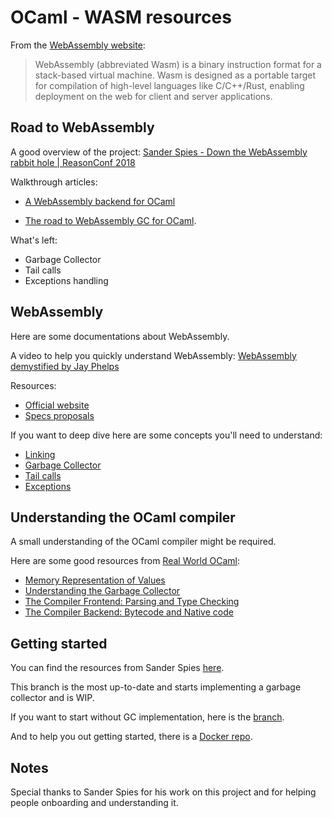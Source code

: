 # OCaml - WASM resources

From the [WebAssembly website](https://webassembly.org):

> WebAssembly (abbreviated Wasm) is a binary instruction format for a stack-based virtual machine. Wasm is designed as a portable target for compilation of high-level languages like C/C++/Rust, enabling deployment on the web for client and server applications.

## Road to WebAssembly

A good overview of the project:
[Sander Spies - Down the WebAssembly rabbit hole | ReasonConf 2018](https://www.youtube.com/watch?v=v4MHUbIWNZ8&frags=pl%2Cwn)

Walkthrough articles:

- [A WebAssembly backend for OCaml](https://medium.com/@sanderspies/a-webassembly-backend-for-ocaml-b78e7eeea9d5)

- [The road to WebAssembly GC for OCaml](https://medium.com/@sanderspies/the-road-to-webassembly-gc-for-ocaml-bd44dc7f9a9d).

What's left:

- Garbage Collector
- Tail calls
- Exceptions handling

## WebAssembly

Here are some documentations about WebAssembly.

A video to help you quickly understand WebAssembly:
[WebAssembly demystified by Jay Phelps](https://www.youtube.com/watch?v=6Y3W94_8scw&frags=pl%2Cwn)

Resources:

- [Official website](https://webassembly.org)
- [Specs proposals](https://github.com/WebAssembly)

If you want to deep dive here are some concepts you'll need to understand:

- [Linking](https://github.com/WebAssembly/tool-conventions/blob/master/Linking.md)
- [Garbage Collector](https://github.com/WebAssembly/gc)
- [Tail calls](https://github.com/WebAssembly/tail-call)
- [Exceptions](https://github.com/WebAssembly/exception-handling)

## Understanding the OCaml compiler

A small understanding of the OCaml compiler might be required.

Here are some good resources from [Real World OCaml](https://dev.realworldocaml.org):

- [Memory Representation of Values](https://dev.realworldocaml.org/runtime-memory-layout.html)
- [Understanding the Garbage Collector](https://dev.realworldocaml.org/garbage-collector.html)
- [The Compiler Frontend: Parsing and Type Checking](https://dev.realworldocaml.org/compiler-frontend.html)
- [The Compiler Backend: Bytecode and Native code](https://dev.realworldocaml.org/compiler-backend.html)

## Getting started

You can find the resources from Sander Spies [here](https://github.com/SanderSpies/ocaml/tree/wasm-backend).

This branch is the most up-to-date and starts implementing a garbage collector and is WIP.

If you want to start without GC implementation, here is the
[branch](https://github.com/SanderSpies/ocaml/tree/before_gc).

And to help you out getting started, there is a [Docker repo](https://github.com/SanderSpies/ocaml-wasm-docker).

## Notes

Special thanks to Sander Spies for his work on this project and for helping people onboarding and understanding it.
